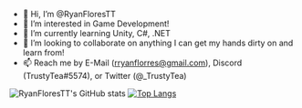 - 👋 Hi, I’m @RyanFloresTT
- 👀 I’m interested in Game Development!
- 🌱 I’m currently learning Unity, C#, .NET
- 💞️ I’m looking to collaborate on anything I can get my hands dirty on and learn from!
- 📫 Reach me by E-Mail (rryanflorres@gmail.com), Discord (TrustyTea#5574), or Twitter (@_TrustyTea)

![RyanFloresTT's GitHub stats](https://github-readme-stats.vercel.app/api?username=RyanFloresTT&show_icons=true&theme=transparent) [![Top Langs](https://github-readme-stats.vercel.app/api/top-langs/?username=RyanFloresTT&layout=compact&theme=transparent&hide=shaderlab,HTML,hlsl,css)](https://github.com/RyanFloresTT/github-readme-stats)

